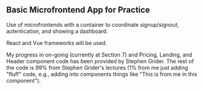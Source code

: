 ## Basic Microfrontend App for Practice

Use of microfrontends with a container to coordinate signup/signout, autentication, and showing a dashboard.

React and Vue frameworks will be used.

My progress in on-going (currently at Section 7) and Pricing, Landing, and Header component code has been provided by Stephen Grider. The rest of the code is 99% from Stephen Grider's lectures (1% from me just adding "fluff" code, e.g., adding into components things like "This is from me in this component").
